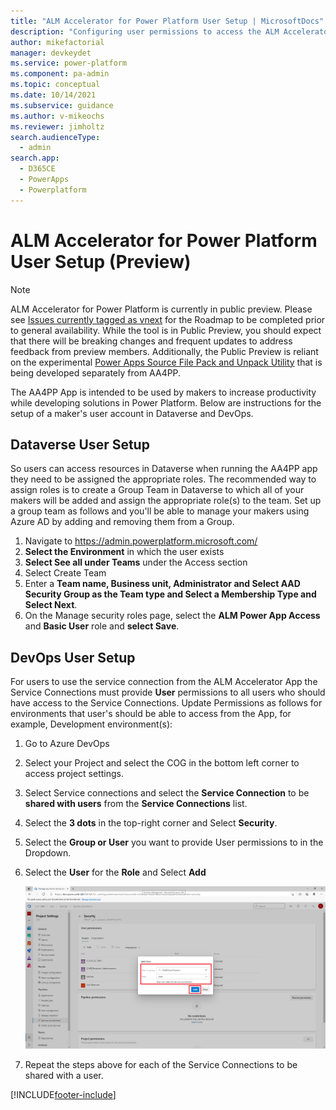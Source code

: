 ```yaml
---
title: "ALM Accelerator for Power Platform User Setup | MicrosoftDocs"
description: "Configuring user permissions to access the ALM Accelerator for Power Platform App and Pipelines."
author: mikefactorial
manager: devkeydet
ms.service: power-platform
ms.component: pa-admin
ms.topic: conceptual
ms.date: 10/14/2021
ms.subservice: guidance
ms.author: v-mikeochs
ms.reviewer: jimholtz
search.audienceType: 
  - admin
search.app: 
  - D365CE
  - PowerApps
  - Powerplatform
---
```

# ALM Accelerator for Power Platform User Setup (Preview)

> [!NOTE]
> ALM Accelerator for Power Platform is currently in public preview. Please see [Issues currently tagged as vnext](https://github.com/microsoft/coe-starter-kit/issues?q=is%3Aopen+is%3Aissue+label%3Aalm-accelerator+label%3Avnext) for the Roadmap to be completed prior to general availability. While the tool is in Public Preview, you should expect that there will be breaking changes and frequent updates to address feedback from preview members. Additionally, the Public Preview is reliant on the experimental [Power Apps Source File Pack and Unpack Utility](https://github.com/microsoft/PowerApps-Language-Tooling) that is being developed separately from AA4PP.

The AA4PP App is intended to be used by makers to increase productivity while developing solutions in Power Platform. Below are instructions for the setup of a maker's user account in Dataverse and DevOps.

## Dataverse User Setup

So users can access resources in Dataverse when running the AA4PP app they need to be assigned the appropriate roles. The recommended way to assign roles is to create a Group Team in Dataverse to which all of your makers will be added and assign the appropriate role(s) to the team. Set up a group team as follows and you'll be able to manage your makers using Azure AD by adding and removing them from a Group.

1. Navigate to <https://admin.powerplatform.microsoft.com/>
1. **Select the Environment** in which the user exists
1. **Select See all under Teams** under the Access section
1. Select Create Team
1. Enter a **Team name, Business unit, Administrator and Select AAD Security Group as the Team type and Select a Membership Type and Select Next**.
1. On the Manage security roles page, select the **ALM Power App Access** and **Basic User** role and **select Save**.

## DevOps User Setup

For users to use the service connection from the ALM Accelerator App the Service Connections must provide **User** permissions to all users who should have access to the Service Connections. Update Permissions as follows for environments that user's should be able to access from the App, for example, Development environment(s):

1. Go to Azure DevOps

1. Select your Project and select the COG in the bottom left corner to access project settings.

1. Select Service connections and select the **Service Connection** to be **shared with users** from the **Service Connections** list.

1. Select the **3 dots** in the top-right corner and Select **Security**.

1. Select the **Group or User** you want to provide User permissions to in the Dropdown.

1. Select the **User** for the **Role** and Select **Add**

   ![Select the Group, User and Role](media/setup-almacceleratorpowerplatform-users/SetServiceConnectionPermissions.png)

1. Repeat the steps above for each of the Service Connections to be shared with a user.

[!INCLUDE[footer-include](../../includes/footer-banner.md)]
